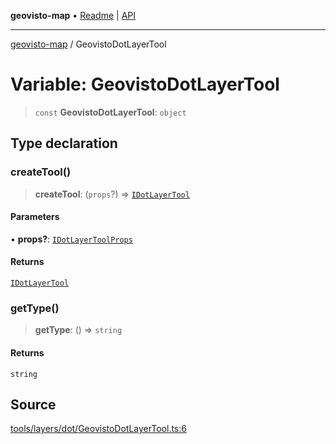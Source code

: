 **geovisto-map** • [Readme](../README.md) \| [API](../globals.md)

***

[geovisto-map](../README.md) / GeovistoDotLayerTool

# Variable: GeovistoDotLayerTool

> `const` **GeovistoDotLayerTool**: `object`

## Type declaration

### createTool()

> **createTool**: (`props`?) => [`IDotLayerTool`](../interfaces/IDotLayerTool.md)

#### Parameters

• **props?**: [`IDotLayerToolProps`](../type-aliases/IDotLayerToolProps.md)

#### Returns

[`IDotLayerTool`](../interfaces/IDotLayerTool.md)

### getType()

> **getType**: () => `string`

#### Returns

`string`

## Source

[tools/layers/dot/GeovistoDotLayerTool.ts:6](https://github.com/geovisto/geovisto-map/blob/5ee2cb5d45c19062fc8fc6beefa2848c076518b6/src/tools/layers/dot/GeovistoDotLayerTool.ts#L6)
